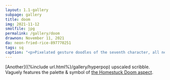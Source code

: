 ```yaml
---
layout: 1.1-gallery
subpage: gallery
title: doom
img: 2021-11-12
smolfile: jpg
permalink: /gallery/doom
drawnon: November 11, 2021
da: neon-fried-rice-897770251
tags: sq
caption: "<p>Pixelated gesture doodles of the seventh character, all neons and greens and blues. Symbol in the background noted below.</p>"
---
```

[Another]({%include url.html%}/gallery/hyperpop) upscaled scribble. Vaguely features the palette & symbol of <a href="http://hs.hiveswap.com/ezodiac/aboutaspects.php" class="ext">the Homestuck Doom aspect</a>.
